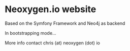 # Neoxygen.io website

Based on the Symfony Framework and Neo4j as backend

In bootstrapping mode...

More info contact chris (at) neoxygen (dot) io